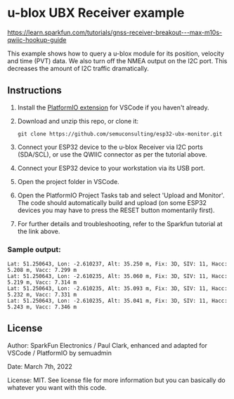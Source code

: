 
# u-blox UBX Receiver example

https://learn.sparkfun.com/tutorials/gnss-receiver-breakout---max-m10s-qwiic-hookup-guide

This example shows how to query a u-blox module for its position, velocity and time (PVT) data.
We also turn off the NMEA output on the I2C port. This decreases the amount of I2C traffic dramatically.


## Instructions

1. Install the [PlatformIO extension](https://docs.platformio.org/en/latest/integration/ide/vscode.html) for VSCode if you haven't already.
1. Download and unzip this repo, or clone it:

    ```shell
    git clone https://github.com/semuconsulting/esp32-ubx-monitor.git
    ```

1. Connect your ESP32 device to the u-blox Receiver via I2C ports (SDA/SCL), or use the QWIIC connector as per the tutorial above.
1. Connect your ESP32 device to your workstation via its USB port.
1. Open the project folder in VSCode.
1. Open the PlatformIO Project Tasks tab and select 'Upload and Monitor'. The code should automatically build and upload (on some ESP32 devices you may have to press the RESET button momentarily first).
1. For further details and troubleshooting, refer to the Sparkfun tutorial at the link above.

### Sample output:

```
Lat: 51.250643, Lon: -2.610237, Alt: 35.250 m, Fix: 3D, SIV: 11, Hacc: 5.208 m, Vacc: 7.299 m
Lat: 51.250643, Lon: -2.610235, Alt: 35.060 m, Fix: 3D, SIV: 11, Hacc: 5.219 m, Vacc: 7.314 m
Lat: 51.250643, Lon: -2.610235, Alt: 35.093 m, Fix: 3D, SIV: 11, Hacc: 5.232 m, Vacc: 7.331 m
Lat: 51.250643, Lon: -2.610235, Alt: 35.041 m, Fix: 3D, SIV: 11, Hacc: 5.243 m, Vacc: 7.346 m
```

## License

Author: SparkFun Electronics / Paul Clark, enhanced and adapted for VSCode / PlatformIO by semuadmin
  
Date: March 7th, 2022

License: MIT. See license file for more information but you can basically do whatever you want with this code.
